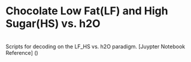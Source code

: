# Chocolate Low Fat(LF) and High Sugar(HS) vs. h2O  
<br>
Scripts for decoding on the LF_HS vs. h2O paradigm.  
    [Juypter Notebook Reference] ()